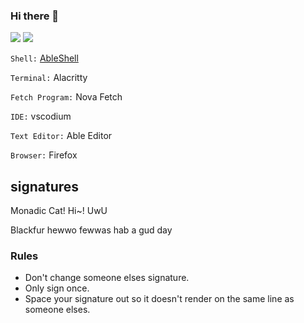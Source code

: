 ### Hi there 👋


![](https://github-profile-summary-cards.vercel.app/api/cards/repos-per-language?username=AbleTheAbove&theme=github_dark)
![](https://github-profile-summary-cards.vercel.app/api/cards/most-commit-language?username=AbleTheAbove&theme=github_dark)

`Shell:` [AbleShell](https://github.com/AbleTheAbove/rash)

`Terminal:` Alacritty

`Fetch Program:` Nova Fetch

`IDE:` vscodium

`Text Editor:` Able Editor

`Browser:` Firefox



## signatures
Monadic Cat! Hi~! UwU

Blackfur hewwo fewwas hab a gud day

### Rules
- Don't change someone elses signature.
- Only sign once.
- Space your signature out so it doesn't render on the same line as someone elses.

